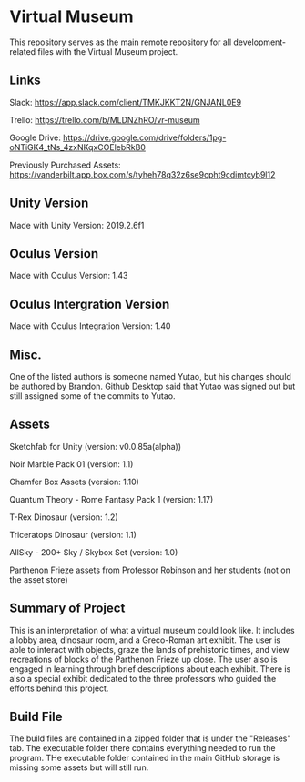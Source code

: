 # Virtual Museum
This repository serves as the main remote repository for all development-related files with the Virtual Museum project.  

## Links
Slack: https://app.slack.com/client/TMKJKKT2N/GNJANL0E9

Trello: https://trello.com/b/MLDNZhRO/vr-museum

Google Drive: https://drive.google.com/drive/folders/1pg-oNTiGK4_tNs_4zxNKqxCOElebRkB0

Previously Purchased Assets: https://vanderbilt.app.box.com/s/tyheh78q32z6se9cpht9cdimtcyb9l12

## Unity Version
Made with Unity Version: 2019.2.6f1

## Oculus Version
Made with Oculus Version: 1.43

## Oculus Intergration Version
Made with Oculus Integration Version: 1.40

## Misc.
One of the listed authors is someone named Yutao, but his changes should be authored by Brandon. Github Desktop said that Yutao was signed out but still assigned some of the commits to Yutao.

## Assets
  Sketchfab for Unity (version: v0.0.85a(alpha))
  
  Noir Marble Pack 01 (version: 1.1)
  
  Chamfer Box Assets (version: 1.10)
  
  Quantum Theory - Rome Fantasy Pack 1 (version: 1.17)
  
  T-Rex Dinosaur (version: 1.2)
  
  Triceratops Dinosaur (version: 1.1)
  
  AllSky - 200+ Sky / Skybox Set (version: 1.0)
  
  Parthenon Frieze assets from Professor Robinson and her students (not on the asset store)
  
## Summary of Project
  This is an interpretation of what a virtual museum could look like. It includes a lobby area, dinosaur room, and a Greco-Roman art exhibit. The user is able to interact with objects, graze the lands of prehistoric times, and view recreations  of blocks of the Parthenon Frieze up close. The user also is engaged in learning through brief descriptions about each exhibit. There is also a special exhibit dedicated to the three professors who guided the efforts behind this project.
  
## Build File
The build files are contained in a zipped folder that is under the "Releases" tab.  The executable folder there contains everything needed to run the program.  THe executable folder contained in the main GitHub storage is missing some assets but will still run.
